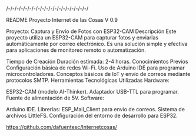 /-/-/-/-/-/-/-/-/-/-/-/-/-/-/-/-/-/-/-/

README Proyecto Internet de las Cosas V 0.9

Proyecto: Captura y Envío de Fotos con ESP32-CAM
Descripción
Este proyecto utiliza un ESP32-CAM para capturar fotos y enviarlas automáticamente por correo electrónico. Es una solución simple y efectiva para aplicaciones de monitoreo remoto o automatización.

Tiempo de Creación
Duración estimada: 2-4 horas.
Conocimientos Previos
Configuración básica de redes Wi-Fi.
Uso de Arduino IDE para programar microcontroladores.
Conceptos básicos de IoT y envío de correos mediante protocolos SMTP.
Herramientas Tecnológicas Utilizadas
Hardware:

ESP32-CAM (modelo AI-Thinker).
Adaptador USB-TTL para programar.
Fuente de alimentación de 5V.
Software:

Arduino IDE.
Librerías:
ESP_Mail_Client para envío de correos.
Sistema de archivos LittleFS.
Configuración del entorno de desarrollo para ESP32.

https://github.com/dafuentesc/Internetcosas/
